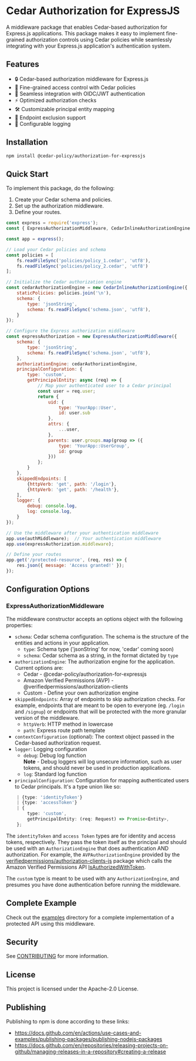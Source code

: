 # Cedar Authorization for ExpressJS

A middleware package that enables Cedar-based authorization for Express.js applications. This package makes it easy to implement fine-grained authorization controls using Cedar policies while seamlessly integrating with your Express.js application's authentication system.

## Features

- 🔒 Cedar-based authorization middleware for Express.js
- 🎯 Fine-grained access control with Cedar policies
- 🔑 Seamless integration with OIDC/JWT authentication
- ⚡ Optimized authorization checks
- 🛠️ Customizable principal entity mapping
- 🚫 Endpoint exclusion support
- 📝 Configurable logging

## Installation

```bash
npm install @cedar-policy/authorization-for-expressjs
```

## Quick Start

To implement this package, do the following:
1. Create your Cedar schema and policies.
2. Set up the authorization middleware.
3. Define your routes.

```javascript
const express = require('express');
const { ExpressAuthorizationMiddleware, CedarInlineAuthorizationEngine } = require('@cedar-policy/authorization-for-expressjs');

const app = express();

// Load your Cedar policies and schema
const policies = [
    fs.readFileSync('policies/policy_1.cedar', 'utf8'),
    fs.readFileSync('policies/policy_2.cedar', 'utf8')
];

// Initialize the Cedar authorization engine
const cedarAuthorizationEngine = new CedarInlineAuthorizationEngine({
    staticPolicies: policies.join('\n'),
    schema: {
        type: 'jsonString',
        schema: fs.readFileSync('schema.json', 'utf8'),
    }
});

// Configure the Express authorization middleware
const expressAuthorization = new ExpressAuthorizationMiddleware({
    schema: {
        type: 'jsonString',
        schema: fs.readFileSync('schema.json', 'utf8'),
    },
    authorizationEngine: cedarAuthorizationEngine,
    principalConfiguration: {
        type: 'custom',
        getPrincipalEntity: async (req) => {
            // Map your authenticated user to a Cedar principal
            const user = req.user;
            return {
                uid: {
                    type: 'YourApp::User',
                    id: user.sub
                },
                attrs: {
                    ...user,
                },
                parents: user.groups.map(group => ({
                    type: 'YourApp::UserGroup',
                    id: group
                }))
            };
        }
    },
    skippedEndpoints: [
        {httpVerb: 'get', path: '/login'},
        {httpVerb: 'get', path: '/health'},
    ],
    logger: {
        debug: console.log,
        log: console.log,
    }
});

// Use the middleware after your authentication middleware
app.use(authMiddleware);  // Your authentication middleware
app.use(expressAuthorization.middleware);

// Define your routes
app.get('/protected-resource', (req, res) => {
    res.json({ message: 'Access granted!' });
});
```

## Configuration Options

### ExpressAuthorizationMiddleware

The middleware constructor accepts an options object with the following properties:

- `schema`: Cedar schema configuration. The schema is the structure of the entities and actions in your application.
  - `type`: Schema type ('jsonString' for now, 'cedar' coming soon)
  - `schema`: Cedar schema as a string, in the format dictated by `type`
- `authorizationEngine`: The authorization engine for the application. Current options are:
  - Cedar - @cedar-policy/authorization-for-expressjs
  - Amazon Verified Permissions (AVP) - @verifiedpermissions/authorization-clients
  - Custom - Define your own authorization engine
- `skippedEndpoints`: Array of endpoints to skip authorization checks. For example, endpoints that are meant to be open to everyone (eg. `/login` and `/signup`) or endpoints that will be protected with the more granular version of the middleware.
  - `httpVerb`: HTTP method in lowercase
  - `path`: Express route path template
- `contextConfiguration` (optional): The context object passed in the Cedar-based authorization request.
- `logger`: Logging configuration
  - `debug`: Debug log function  
    **Note** - Debug loggers will log unsecure information, such as user tokens, and should never be used in production applications. 
  - `log`: Standard log function
- `principalConfiguration`: Configuration for mapping authenticated users to Cedar principals. It's a type union like so:
```typescript
    | {type: 'identityToken'}
    | {type: 'accessToken'}
    | {
        type: 'custom',
        getPrincipalEntity: (req: Request) => Promise<Entity>,
    };
```
The `identityToken` and `access Token` types are for identity and access tokens, respectively. They pass the token itself as the principal and should be used with an `AuthorizationEngine` that does authentication AND authorization. For example, the `AVPAuthorizationEngine` provided by the [verifiedpermissions/authorization-clients-js](https://github.com/verifiedpermissions/authorization-clients-js) package which calls the Amazon Verified Permissions API [IsAuthorizedWithToken](https://docs.aws.amazon.com/verifiedpermissions/latest/apireference/API_IsAuthorizedWithToken.html). 

The `custom` type is meant to be used with any `AuthorizationEngine`, and presumes you have done authentication before running the middleware.


## Complete Example

Check out the [examples](./examples) directory for a complete implementation of a protected API using this middleware.

## Security

See [CONTRIBUTING](CONTRIBUTING.md#security-issue-notifications) for more information.

## License

This project is licensed under the Apache-2.0 License.

## Publishing

Publishing to npm is done according to these links:

- https://docs.github.com/en/actions/use-cases-and-examples/publishing-packages/publishing-nodejs-packages  
- https://docs.github.com/en/repositories/releasing-projects-on-github/managing-releases-in-a-repository#creating-a-release  